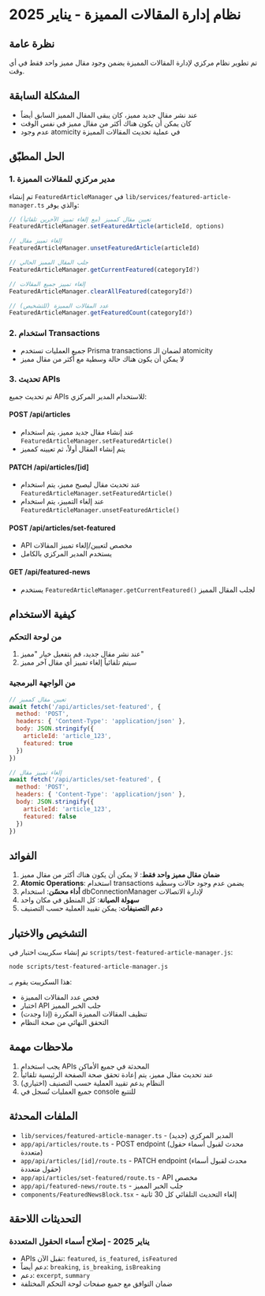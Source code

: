 # نظام إدارة المقالات المميزة - يناير 2025

## نظرة عامة
تم تطوير نظام مركزي لإدارة المقالات المميزة يضمن وجود مقال مميز واحد فقط في أي وقت.

## المشكلة السابقة
- عند نشر مقال جديد مميز، كان يبقى المقال المميز السابق أيضاً
- كان يمكن أن يكون هناك أكثر من مقال مميز في نفس الوقت
- عدم وجود atomicity في عملية تحديث المقالات المميزة

## الحل المطبّق

### 1. مدير مركزي للمقالات المميزة
تم إنشاء `FeaturedArticleManager` في `lib/services/featured-article-manager.ts` والذي يوفر:

```typescript
// تعيين مقال كمميز (مع إلغاء تمييز الآخرين تلقائياً)
FeaturedArticleManager.setFeaturedArticle(articleId, options)

// إلغاء تمييز مقال
FeaturedArticleManager.unsetFeaturedArticle(articleId)

// جلب المقال المميز الحالي
FeaturedArticleManager.getCurrentFeatured(categoryId?)

// إلغاء تمييز جميع المقالات
FeaturedArticleManager.clearAllFeatured(categoryId?)

// عدد المقالات المميزة (للتشخيص)
FeaturedArticleManager.getFeaturedCount(categoryId?)
```

### 2. استخدام Transactions
- جميع العمليات تستخدم Prisma transactions لضمان الـ atomicity
- لا يمكن أن يكون هناك حالة وسطية مع أكثر من مقال مميز

### 3. تحديث APIs
تم تحديث جميع APIs للاستخدام المدير المركزي:

#### POST /api/articles
- عند إنشاء مقال جديد مميز، يتم استخدام `FeaturedArticleManager.setFeaturedArticle()`
- يتم إنشاء المقال أولاً، ثم تعيينه كمميز

#### PATCH /api/articles/[id]
- عند تحديث مقال ليصبح مميز، يتم استخدام `FeaturedArticleManager.setFeaturedArticle()`
- عند إلغاء التمييز، يتم استخدام `FeaturedArticleManager.unsetFeaturedArticle()`

#### POST /api/articles/set-featured
- API مخصص لتعيين/إلغاء تمييز المقالات
- يستخدم المدير المركزي بالكامل

#### GET /api/featured-news
- يستخدم `FeaturedArticleManager.getCurrentFeatured()` لجلب المقال المميز

## كيفية الاستخدام

### من لوحة التحكم
1. عند نشر مقال جديد، قم بتفعيل خيار "مميز"
2. سيتم تلقائياً إلغاء تمييز أي مقال آخر مميز

### من الواجهة البرمجية
```javascript
// تعيين مقال كمميز
await fetch('/api/articles/set-featured', {
  method: 'POST',
  headers: { 'Content-Type': 'application/json' },
  body: JSON.stringify({
    articleId: 'article_123',
    featured: true
  })
})

// إلغاء تمييز مقال
await fetch('/api/articles/set-featured', {
  method: 'POST',
  headers: { 'Content-Type': 'application/json' },
  body: JSON.stringify({
    articleId: 'article_123',
    featured: false
  })
})
```

## الفوائد
1. **ضمان مقال مميز واحد فقط**: لا يمكن أن يكون هناك أكثر من مقال مميز
2. **Atomic Operations**: استخدام transactions يضمن عدم وجود حالات وسطية
3. **أداء محسّن**: استخدام dbConnectionManager لإدارة الاتصالات
4. **سهولة الصيانة**: كل المنطق في مكان واحد
5. **دعم التصنيفات**: يمكن تقييد العملية حسب التصنيف

## التشخيص والاختبار
تم إنشاء سكريبت اختبار في `scripts/test-featured-article-manager.js`:

```bash
node scripts/test-featured-article-manager.js
```

هذا السكريبت يقوم بـ:
- فحص عدد المقالات المميزة
- اختبار API جلب الخبر المميز
- تنظيف المقالات المميزة المكررة (إذا وجدت)
- التحقق النهائي من صحة النظام

## ملاحظات مهمة
1. يجب استخدام APIs المحدثة في جميع الأماكن
2. عند تحديث مقال مميز، يتم إعادة تحقق صحة الصفحة الرئيسية تلقائياً
3. النظام يدعم تقييد العملية حسب التصنيف (اختياري)
4. جميع العمليات تُسجل في console للتتبع

## الملفات المحدثة
- `lib/services/featured-article-manager.ts` - المدير المركزي (جديد)
- `app/api/articles/route.ts` - POST endpoint (محدث لقبول أسماء حقول متعددة)
- `app/api/articles/[id]/route.ts` - PATCH endpoint (محدث لقبول أسماء حقول متعددة)
- `app/api/articles/set-featured/route.ts` - API مخصص
- `app/api/featured-news/route.ts` - جلب الخبر المميز
- `components/FeaturedNewsBlock.tsx` - إلغاء التحديث التلقائي كل 30 ثانية

## التحديثات اللاحقة
### يناير 2025 - إصلاح أسماء الحقول المتعددة
- APIs تقبل الآن: `featured`, `is_featured`, `isFeatured`
- دعم أيضاً: `breaking`, `is_breaking`, `isBreaking`
- دعم: `excerpt`, `summary`
- ضمان التوافق مع جميع صفحات لوحة التحكم المختلفة